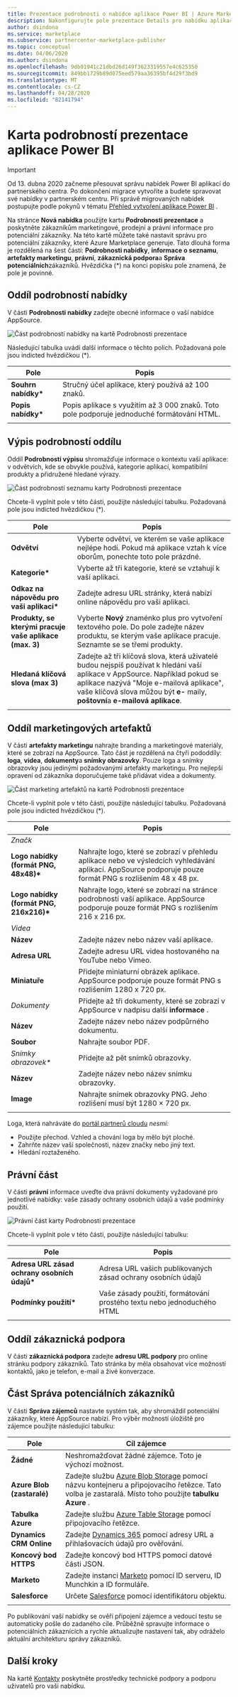 ```yaml
---
title: Prezentace podrobnosti o nabídce aplikace Power BI | Azure Marketplace
description: Nakonfigurujte pole prezentace Details pro nabídku aplikace Power BI pro Microsoft AppSource Marketplace.
author: dsindona
ms.service: marketplace
ms.subservice: partnercenter-marketplace-publisher
ms.topic: conceptual
ms.date: 04/06/2020
ms.author: dsindona
ms.openlocfilehash: 9db01941c21dbd26d149f3623319557e4c625350
ms.sourcegitcommit: 849bb1729b89d075eed579aa36395bf4d29f3bd9
ms.translationtype: MT
ms.contentlocale: cs-CZ
ms.lasthandoff: 04/28/2020
ms.locfileid: "82141794"
---
```

# <a name="power-bi-app-storefront-details-tab"></a>Karta podrobností prezentace aplikace Power BI

>[!Important]
>Od 13. dubna 2020 začneme přesouvat správu nabídek Power BI aplikací do partnerského centra. Po dokončení migrace vytvoříte a budete spravovat své nabídky v partnerském centru. Při správě migrovaných nabídek postupujte podle pokynů v tématu [Přehled vytvoření aplikace Power BI](https://docs.microsoft.com/azure/marketplace/partner-center-portal/create-power-bi-app-offer) .

Na stránce **Nová nabídka** použijte kartu **Podrobnosti prezentace** a poskytněte zákazníkům marketingové, prodejní a právní informace pro potenciální zákazníky. Na této kartě můžete také nastavit správu pro potenciální zákazníky, které Azure Marketplace generuje. Tato dlouhá forma je rozdělená na šest částí: **Podrobnosti nabídky**, **informace o seznamu**, **artefakty marketingu**, **právní**, **zákaznická podpora**a **Správa potenciálních**zákazníků.  Hvězdička (*) na konci popisku pole znamená, že pole je povinné.


## <a name="offer-details-section"></a>Oddíl podrobností nabídky

V části **Podrobnosti nabídky** zadejte obecné informace o vaší nabídce AppSource.

![Část podrobností nabídky na kartě Podrobnosti prezentace](./media/offer-details-section.png)

Následující tabulka uvádí další informace o těchto polích. Požadovaná pole jsou indicted hvězdičkou (*).  

|   Pole               |   Popis                                                                           |
|-----------------------|-----------------------------------------------------------------------------------------|
| **Souhrn nabídky\***     | Stručný účel aplikace, který používá až 100 znaků.                             |
| **Popis nabídky\*** | Popis aplikace s využitím až 3 000 znaků. Toto pole podporuje jednoduché formátování HTML. |
|   |    |


## <a name="listing-details-section"></a>Výpis podrobností oddílu

Oddíl **Podrobnosti výpisu** shromažďuje informace o kontextu vaší aplikace: v odvětvích, kde se obvykle používá, kategorie aplikací, kompatibilní produkty a přidružené hledané výrazy.

![Část podrobností seznamu karty Podrobnosti prezentace](./media/listing-details-section.png)

Chcete-li vyplnit pole v této části, použijte následující tabulku.  Požadovaná pole jsou indicted hvězdičkou (*).
 
|   Pole                                  |   Popis                                                        |
| --------------                           | ---------------------                                                |
| **Odvětví**                           | Vyberte odvětví, ve kterém se vaše aplikace nejlépe hodí. Pokud má aplikace vztah k více oborům, ponechte toto pole prázdné.      |
| **Kategorie\***                           | Vyberte až tři kategorie, které se vztahují k vaší aplikaci.     |
| **Odkaz na nápovědu pro vaši aplikaci\***               | Zadejte adresu URL stránky, která nabízí online nápovědu pro vaši aplikaci.           |
| **Produkty, se kterými pracuje vaše aplikace (max. 3)** | Vyberte **Nový** znaménko plus pro vytvoření textového pole. Do pole zadejte název produktu, se kterým vaše aplikace pracuje. Seznamte se se třemi produkty.       |
| **Hledaná klíčová slova (max 3)**              | Zadejte až tři klíčová slova, která uživatelé budou nejspíš používat k hledání vaší aplikace v AppSource. Například pokud se aplikace nazývá "Moje e-mailová aplikace", vaše klíčová slova můžou být **e-** maily, **poštovní**a **e-mailová aplikace**. |
|  |  |


## <a name="marketing-artifacts-section"></a>Oddíl marketingových artefaktů

V části **artefakty marketingu** nahrajte branding a marketingové materiály, které se zobrazí na AppSource.  Tato část je rozdělená na čtyři pododdíly: **loga**, **videa**, **dokumenty**a **snímky obrazovky**. Pouze loga a snímky obrazovky jsou jedinými požadovanými artefakty marketingu. Pro nejlepší opravení od zákazníka doporučujeme také přidávat videa a dokumenty.

![Část marketing artefaktů na kartě Podrobnosti prezentace](./media/marketing-artifacts-section.png)

Chcete-li vyplnit pole v této části, použijte následující tabulku. Požadovaná pole jsou indicted hvězdičkou (*).
 
|    Pole                             |    Popis                                                    |
|   -----------                        |    -------------                                                  |
| *Značk*                              |                                                                   |
| **Logo nabídky (formát PNG, 48x48)\***   | Nahrajte logo, které se zobrazí v přehledu aplikace nebo ve výsledcích vyhledávání aplikací. AppSource podporuje pouze formát PNG s rozlišením 48 x 48 px.  |
| **Logo nabídky (formát PNG, 216x216)\*** | Nahrajte logo, které se zobrazí na stránce podrobností vaší aplikace.  AppSource podporuje pouze formát PNG s rozlišením 216 x 216 px.  |
| *Videa*                             |                                                                   |
| **Název**                             | Zadejte název nebo název vaší aplikace.                                          |
| **Adresa URL**                              | Zadejte adresu URL videa hostovaného na YouTube nebo Vimeo.                              |
| **Miniatuře**                        | Přidejte miniaturní obrázek aplikace.  AppSource podporuje pouze formát PNG s rozlišením 1280 x 720 px.   |
| *Dokumenty*                          | Přidejte až tři dokumenty, které se zobrazí v AppSource v nadpisu další **informace** .  |
| **Název**                             | Zadejte název nebo název podpůrného dokumentu.                              |
| **Soubor**                             | Nahrajte soubor PDF.                             |
| *Snímky obrazovek\**                      | Přidejte až pět snímků obrazovky.                        |
| **Název**                             | Zadejte název nebo název snímku obrazovky.                                       |
| **Image**                            | Nahrajte snímek obrazovky PNG. Jeho rozlišení musí být 1280 × 720 px.  | 
|   |   |

Loga, která nahráváte do [portál partnerů cloudu](https://cloudpartner.azure.com) *nesmí:*

- Použijte přechod. Vzhled a chování loga by mělo být ploché.
- Zahrňte název vaší společnosti, název značky nebo jiný text. 
- Hledání roztaženého.

## <a name="legal-section"></a>Právní část

V části **právní** informace uveďte dva právní dokumenty vyžadované pro jednotlivé nabídky: vaše zásady ochrany osobních údajů a vaše podmínky použití.

![Právní část karty Podrobnosti prezentace](./media/legal-section.png)

Chcete-li vyplnit pole v této části, použijte následující tabulku:

|   Pole                |   Popis                           |
|------------------------|--------------------------------------   |
| **Adresa URL zásad ochrany osobních údajů\*** | Adresa URL vašich publikovaných zásad ochrany osobních údajů       |
| **Podmínky použití\***       | Vaše zásady použití, formátování prostého textu nebo jednoduchého HTML     |
|  |  |


## <a name="customer-support-section"></a>Oddíl zákaznická podpora

V části **zákaznická podpora** zadejte **adresu URL podpory** pro online stránku podpory zákazníků.  Tato stránka by měla obsahovat více možností kontaktů, jako je telefon, e-mail a živé konverzace. 


## <a name="lead-management-section"></a>Část Správa potenciálních zákazníků

V části **Správa zájemců** nastavte systém tak, aby shromáždil potenciální zákazníky, které AppSource nabízí. Pro výběr možností úložiště pro zájemce použijte následující tabulku:

|    Pole               |   Cíl zájemce                               |
|------------------------|--------------------------------------            |
|  **Žádné**              | Neshromažďovat žádné zájemce. Toto je výchozí možnost.  |
| **Azure Blob (zastaralé)** | Zadejte službu [Azure Blob Storage](https://docs.microsoft.com/azure/storage/blobs/storage-blobs-overview) pomocí názvu kontejneru a připojovacího řetězce.  Tato volba je zastaralá. Místo toho použijte **tabulku Azure** .  |
| **Tabulka Azure**        | Zadejte službu [Azure Table Storage](https://docs.microsoft.com/azure/cosmos-db/table-storage-overview) pomocí připojovacího řetězce.  |
| **Dynamics CRM Online** | Zadejte [Dynamics 365](https://dynamics.microsoft.com/) pomocí adresy URL a přihlašovacích údajů pro ověřování. |
| **Koncový bod HTTPS**     | Zadejte koncový bod HTTPS pomocí datové části JSON.   |
| **Marketo**            | Zadejte instanci [Marketo](https://www.marketo.com/) pomocí ID serveru, ID Munchkin a ID formuláře.   |
| **Salesforce**         | Určete [Salesforce](https://www.salesforce.com/) pomocí identifikátoru objektu. |
|  |  |

Po publikování vaší nabídky se ověří připojení zájemce a vedoucí testu se automaticky pošle do zadaného cíle. Průběžně spravujte informace o potenciálních zákaznících a rychle aktualizujte nastavení tak, aby odráželo aktuální architekturu správy zákazníků.


## <a name="next-steps"></a>Další kroky

Na kartě [Kontakty](./cpp-contacts-tab.md) poskytněte prostředky technické podpory a podporu uživatelů pro vaši nabídku.
